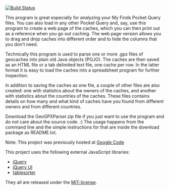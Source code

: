 [![Build Status](https://cloud.drone.io/api/badges/ZeroOne3010/GeoGpxParser/status.svg)](https://cloud.drone.io/ZeroOne3010/GeoGpxParser)

This program is great especially for analyzing your My Finds Pocket Query files.
You can also load in any other Pocket Query and, say, use this program to create
a web page of the caches, which you can then print out as a reference when you go
out caching. The web page version allows you to drag and drop caches into different
order and to hide the columns that you don't need.

Technically this program is used to parse one or more .gpx files of geocaches into 
plain old Java objects (POJO). The caches are then saved as an HTML file or a tab
delimited text file, one cache per row. In the latter format it is easy to load the
caches into a spreadsheet program for further inspection.

In addition to saving the caches as one file, a couple of other files are also
created: one with statistics about the owners of the caches, and another with
statistics about the countries of the caches. These files contains details on how 
many and what kind of caches have you found from different owners and from different
countries.

Download the GeoGPXParser.zip file if you just want to use the program and do
not care about the source code. :) The usage happens from the command line and
the simple instructions for that are inside the download package as README.txt.

Note: This project was previously hosted
at [Google Code](http://code.google.com/p/geocache-gpx-parser/)

This project uses the following external JavaScript libraries:

- [jQuery](http://jquery.com/)
- [jQuery UI](http://jqueryui.com/)
- [tablesorter](http://tablesorter.com/docs/)

They all are released under the [MIT-license](http://www.opensource.org/licenses/mit-license.php).
